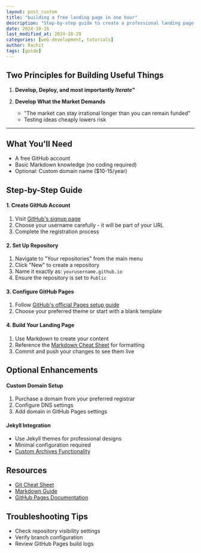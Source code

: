 ```yaml
---
layout: post_custom
title: "building a free landing page in one hour"
description: "Step-by-step guide to create a professional landing page using GitHub Pages and Markdown. Perfect for beginners with no coding experience required."
date: 2024-10-16
last_modified_at: 2024-10-29
categories: [web-development, tutorials]
author: Rachit 
tags: [guide]
---
```


## Two Principles for Building Useful Things
1. **Develop, Deploy, and most importantly *Iterate*"**

2. **Develop What the Market Demands**
   - "The market can stay irrational longer than you can remain funded"
   - Testing ideas cheaply lowers risk 

---

## What You'll Need

- A free GitHub account
- Basic Markdown knowledge (no coding required)
- Optional: Custom domain name ($10-15/year)

## Step-by-Step Guide

#### 1. Create GitHub Account
1. Visit [GitHub's signup page](https://github.com/signup/)
2. Choose your username carefully - it will be part of your URL
3. Complete the registration process

#### 2. Set Up Repository
1. Navigate to "Your repositories" from the main menu
2. Click "New" to create a repository
3. Name it exactly as: `yourusername.github.io`
4. Ensure the repository is set to `Public`

#### 3. Configure GitHub Pages
1. Follow [GitHub's official Pages setup guide](https://docs.github.com/en/pages/getting-started-with-github-pages/creating-a-github-pages-site#creating-your-site)
2. Choose your preferred theme or start with a blank template

#### 4. Build Your Landing Page
1. Use Markdown to create your content
2. Reference the [Markdown Cheat Sheet](https://www.markdownguide.org/cheat-sheet/) for formatting
3. Commit and push your changes to see them live

## Optional Enhancements

#### Custom Domain Setup
1. Purchase a domain from your preferred registrar
2. Configure DNS settings
3. Add domain in GitHub Pages settings

#### Jekyll Integration
- Use Jekyll themes for professional designs
- Minimal configuration required
- [Custom Archives Functionality](./2024-10-29-implementing-custom-tagging.md)

## Resources

- [Git Cheat Sheet](https://wizardzines.com/git-cheat-sheet.pdf)
- [Markdown Guide](https://www.markdownguide.org/cheat-sheet/)
- [GitHub Pages Documentation](https://docs.github.com/en/pages)

## Troubleshooting Tips

- Check repository visibility settings
- Verify branch configuration
- Review GitHub Pages build logs